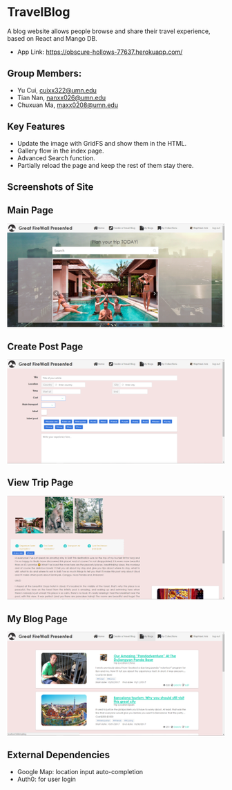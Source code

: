 # TravelBlog
A blog website allows people browse and share their travel experience, based on React and Mango DB.
* App Link: https://obscure-hollows-77637.herokuapp.com/

## Group Members:

* Yu Cui, cuixx322@umn.edu
* Tian Nan, nanxx026@umn.edu
* Chuxuan Ma, maxx0208@umn.edu


## Key Features

* Update the image with GridFS and show them in the HTML.
* Gallery flow in the index page.
* Advanced Search function.
* Partially reload the page and keep the rest of them stay there.



## Screenshots of Site

## Main Page
![Alt text](https://github.com/ccyyrain/TravelBlog/blob/master/index.png)
## Create Post Page
![Alt text](https://github.com/ccyyrain/TravelBlog/blob/master/createPage.png)
## View Trip Page
![Alt text](https://github.com/ccyyrain/TravelBlog/blob/master/viewTripPage.png)
## My Blog Page
![Alt text](https://github.com/ccyyrain/TravelBlog/blob/master/myBlogPage.png)


## External Dependencies

* Google Map: location input auto-completion
* Auth0: for user login
